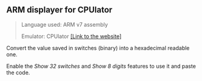 ## ARM displayer for CPUlator

> Language used: ARM v7 assembly
> 
> Emulator: CPUlator [[Link to the website]](https://cpulator.01xz.net/?sys=arm-de1soc)

Convert the value saved in switches (binary) into a hexadecimal readable one.

Enable the *Show 32 switches* and  *Show 8 digits* features to use it and paste the code.
